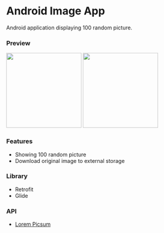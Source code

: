 # Android Image App

Android application displaying 100 random picture.

### Preview
<img src="https://raw.githubusercontent.com/asengsaragih/public-image/master/AndroidImageApp/main.png" width="200px"/> <img src="https://raw.githubusercontent.com/asengsaragih/public-image/master/AndroidImageApp/popup.png" width="200px"/>

### Features
- Showing 100 random picture
- Download original image to external storage

### Library
- Retrofit
- Glide

### API
- [Lorem Picsum](https://picsum.photos/)